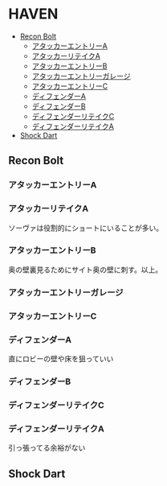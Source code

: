 # HAVEN <!-- omit in toc -->

* [Recon Bolt](#recon-bolt)
  * [アタッカーエントリーA](#アタッカーエントリーa)
  * [アタッカーリテイクA](#アタッカーリテイクa)
  * [アタッカーエントリーB](#アタッカーエントリーb)
  * [アタッカーエントリーガレージ](#アタッカーエントリーガレージ)
  * [アタッカーエントリーC](#アタッカーエントリーc)
  * [ディフェンダーA](#ディフェンダーa)
  * [ディフェンダーB](#ディフェンダーb)
  * [ディフェンダーリテイクC](#ディフェンダーリテイクc)
  * [ディフェンダーリテイクA](#ディフェンダーリテイクa)
* [Shock Dart](#shock-dart)

## Recon Bolt

### アタッカーエントリーA

### アタッカーリテイクA

ソーヴァは役割的にショートにいることが多い。

### アタッカーエントリーB

奥の壁裏見るためにサイト奥の壁に刺す。以上。

### アタッカーエントリーガレージ

### アタッカーエントリーC

### ディフェンダーA

直にロビーの壁や床を狙っていい

### ディフェンダーB

### ディフェンダーリテイクC

### ディフェンダーリテイクA

引っ張ってる余裕がない

## Shock Dart

